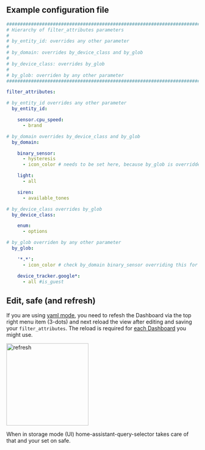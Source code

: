 ## Example configuration file

```yaml
##########################################################################################
# Hierarchy of filter_attributes parameters
#
# by_entity_id: overrides any other parameter
#
# by_domain: overrides by_device_class and by_glob
#
# by_device_class: overrides by_glob
#
# by_glob: overriden by any other parameter
##########################################################################################

filter_attributes:

# by_entity_id overrides any other parameter
  by_entity_id:

    sensor.cpu_speed:
      - brand

# by_domain overrides by_device_class and by_glob
  by_domain:

    binary_sensor:
      - hysteresis
      - icon_color # needs to be set here, because by_glob is overridden

    light:
      - all

    siren:
      - available_tones

# by_device_class overrides by_glob
  by_device_class:

    enum:
      - options

# by_glob overriden by any other parameter
  by_glob:

    '*.*':
      - icon_color # check by_domain binary_sensor overriding this for that domain.

    device_tracker.google*:
      - all #is_guest
```

## Edit, safe (and refresh)

If you are using [yaml mode](https://www.home-assistant.io/dashboards/dashboards/#using-yaml-for-the-default-dashboard), you need to refesh the Dashboard via the top right menu item (3-dots) and next reload the view after editing and saving your `filter_attributes`. 
The reload is required for [each Dashboard](https://www.home-assistant.io/dashboards/dashboards) you might use.

<img width="215" alt="refresh" src="https://github.com/Mariusthvdb/custom-attributes/assets/33354141/9d57c2db-10c1-44af-9e0b-f0704331cb3c">

When in storage mode (UI) home-assistant-query-selector takes care of that and your set on safe.
